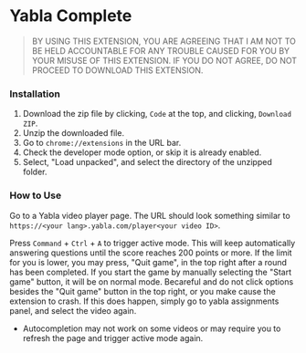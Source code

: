 # Yabla Complete

> BY USING THIS EXTENSION, YOU ARE AGREEING THAT I AM NOT TO BE HELD ACCOUNTABLE FOR ANY TROUBLE CAUSED FOR YOU BY YOUR MISUSE OF THIS EXTENSION. IF YOU DO NOT AGREE, DO NOT PROCEED TO DOWNLOAD THIS EXTENSION.

### Installation

1. Download the zip file by clicking, `Code` at the top, and clicking, `Download ZIP`.
2. Unzip the downloaded file.
3. Go to `chrome://extensions` in the URL bar.
4. Check the developer mode option, or skip it is already enabled.
5. Select, "Load unpacked", and select the directory of the unzipped folder.

### How to Use

Go to a Yabla video player page. The URL should look something similar to `https://<your lang>.yabla.com/player<your video ID>`.

Press `Command` + `Ctrl` + `A` to trigger active mode. This will keep automatically answering questions until the score reaches 200 points or more. If the limit for you is lower, you may press, "Quit game", in the top right after a round has been completed.  If you start the game by manually selecting the "Start game" button, it will be on normal mode. Becareful and do not click options besides the "Quit game" button in the top right, or you make cause the extension to crash. If this does happen, simply go to yabla assignments panel, and select the video again.

* Autocompletion may not work on some videos or may require you to refresh the page and trigger active mode again. 

